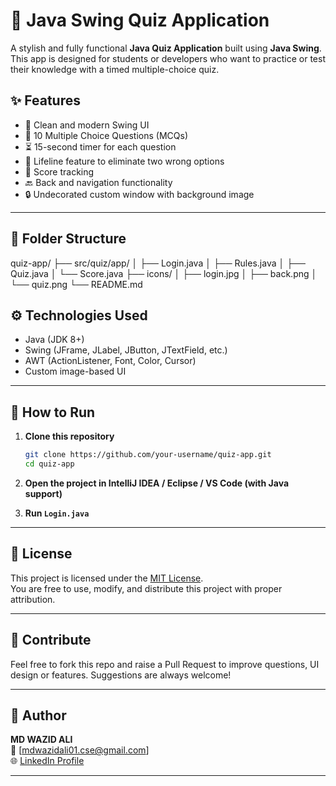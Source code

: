# 🎯 Java Swing Quiz Application

A stylish and fully functional **Java Quiz Application** built using **Java Swing**. This app is designed for students or developers who want to practice or test their knowledge with a timed multiple-choice quiz.



## ✨ Features

- 🎨 Clean and modern Swing UI
- 📝 10 Multiple Choice Questions (MCQs)
- ⏳ 15-second timer for each question
- 🧠 Lifeline feature to eliminate two wrong options
- 🎯 Score tracking
- 🔙 Back and navigation functionality
- 🔒 Undecorated custom window with background image

---

## 📁 Folder Structure

quiz-app/
├── src/quiz/app/
│ ├── Login.java
│ ├── Rules.java
│ ├── Quiz.java
│ └── Score.java
├── icons/
│ ├── login.jpg
│ ├── back.png
│ └── quiz.png
└── README.md


## ⚙️ Technologies Used

- Java (JDK 8+)
- Swing (JFrame, JLabel, JButton, JTextField, etc.)
- AWT (ActionListener, Font, Color, Cursor)
- Custom image-based UI

---

## 🚀 How to Run

1. **Clone this repository**
    ```bash
    git clone https://github.com/your-username/quiz-app.git
    cd quiz-app
    ```

2. **Open the project in IntelliJ IDEA / Eclipse / VS Code (with Java support)**

3. **Run `Login.java`**

---

## 📜 License

This project is licensed under the [MIT License](LICENSE).  
You are free to use, modify, and distribute this project with proper attribution.

---

## 🤝 Contribute

Feel free to fork this repo and raise a Pull Request to improve questions, UI design or features. Suggestions are always welcome!

---

## 👤 Author

**MD WAZID ALI**  
📧 [mdwazidali01.cse@gmail.com]  
🌐 [LinkedIn Profile]([https://www.linkedin.com/](https://www.linkedin.com/in/md-wazid-ali-a8796123b/)) 

---

